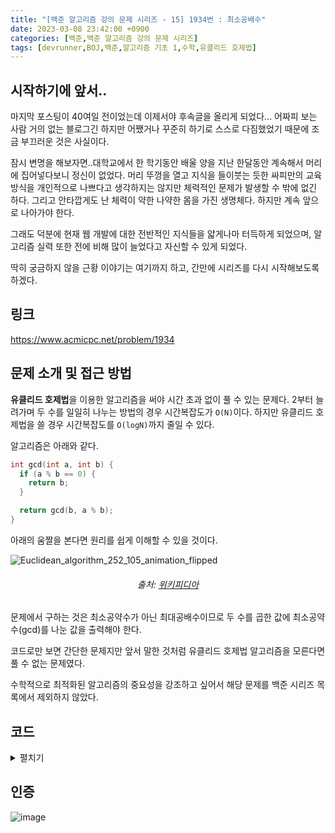 ```yaml
---
title: "[백준 알고리즘 강의 문제 시리즈 - 15] 1934번 : 최소공배수"
date: 2023-03-08 23:42:00 +0900
categories: [백준,백준 알고리즘 강의 문제 시리즈]
tags: [devrunner,BOJ,백준,알고리즘 기초 1,수학,유클리드 호제법]
---
```


시작하기에 앞서..
---
마지막 포스팅이 40여일 전이었는데 이제서야 후속글을 올리게 되었다...
어짜피 보는 사람 거의 없는 블로그긴 하지만 어쨌거나 꾸준히 하기로 스스로 다짐했었기 때문에 조금 부끄러운 것은 사실이다.

잠시 변명을 해보자면..대학교에서 한 학기동안 배울 양을 지난 한달동안 계속해서 머리에 집어넣다보니 정신이 없었다.
머리 뚜껑을 열고 지식을 들이붓는 듯한 싸피만의 교육방식을 개인적으로 나쁘다고 생각하지는 않지만 체력적인 문제가 발생할 수 밖에 없긴 하다.
그리고 안타깝게도 난 체력이 약한 나약한 몸을 가진 생명체다.
하지만 계속 앞으로 나아가야 한다.

그래도 덕분에 현재 웹 개발에 대한 전반적인 지식들을 얇게나마 터득하게 되었으며, 알고리즘 실력 또한 전에 비해 많이 늘었다고 자신할 수 있게 되었다.

딱히 궁금하지 않을 근황 이야기는 여기까지 하고, 간만에 시리즈를 다시 시작해보도록 하겠다.


링크
---
<https://www.acmicpc.net/problem/1934>


문제 소개 및 접근 방법
---
**유클리드 호제법**을 이용한 알고리즘을 써야 시간 초과 없이 풀 수 있는 문제다.
2부터 늘려가며 두 수를 일일히 나누는 방법의 경우 시간복잡도가 `O(N)`이다.
하지만 유클리드 호제법을 쓸 경우 시간복잡도를 `O(logN)`까지 줄일 수 있다.

알고리즘은 아래와 같다.

```cpp
int gcd(int a, int b) {
  if (a % b == 0) {
    return b;
  }

  return gcd(b, a % b);
}
```

아래의 움짤을 본다면 원리를 쉽게 이해할 수 있을 것이다.

![Euclidean_algorithm_252_105_animation_flipped](https://user-images.githubusercontent.com/87963766/223884107-d88e99b3-a039-4dbf-b55e-cdd9cd3bbf1e.gif)
###### <center>출처: [위키피디아](https://ko.wikipedia.org/wiki/%EC%9C%A0%ED%81%B4%EB%A6%AC%EB%93%9C_%ED%98%B8%EC%A0%9C%EB%B2%95)<center>

문제에서 구하는 것은 최소공약수가 아닌 최대공배수이므로 두 수를 곱한 값에 최소공약수(gcd)를 나눈 값을 출력해야 한다.

코드로만 보면 간단한 문제지만 앞서 말한 것처럼 유클리드 호제법 알고리즘을 모른다면 풀 수 없는 문제였다.

수학적으로 최적화된 알고리즘의 중요성을 강조하고 싶어서 해당 문제를 백준 시리즈 목록에서 제외하지 않았다.

코드
---
<details>
<summary>펼치기</summary>
<div markdown="1">

```cpp
#include <bits/stdc++.h>
using namespace std;

// a는 b보다 큰 값이어야 한다.
int gcd(int a, int b) {
  if (a % b == 0) {
    return b;
  }

  return gcd(b, a % b);
}

int main() {
  int n;
  cin >> n;

  for (int i = 0; i < n; i++) {
    int a, b;
    cin >> a >> b;

    if (a < b) {
      int tmp = a;
      a = b;
      b = tmp;
    }

    cout << a * b / gcd(a, b) << endl;
  }

  return 0;
}
```

</div>
</details>

인증
---
![image](https://user-images.githubusercontent.com/87963766/223885066-bd1ea09e-baef-4b20-8b08-611a9b9e4caa.png)
